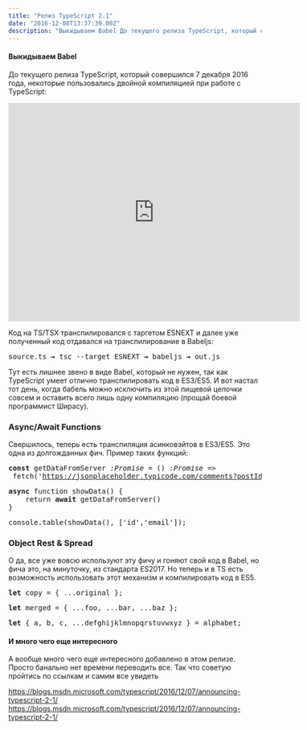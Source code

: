 ```yaml
---
title: "Релиз TypeScript 2.1"
date: "2016-12-08T13:37:39.00Z"
description: "Выкидываем Babel До текущего релиза TypeScript, который совершился 7 декабря 2016 года, некоторые пользовались двойной компиляци"
---
```


<h4>Выкидываем Babel</h4>
<p>До текущего релиза TypeScript, который совершился 7 декабря 2016 года, некоторые пользовались двойной компиляцией при работе с TypeScript:</p>
<p><iframe title="Battle Programmer Shirase - Double Compile (In English)" width="580" height="435" src="https://www.youtube.com/embed/6WxJECOFg8w?feature=oembed" frameborder="0" allow="accelerometer; autoplay; encrypted-media; gyroscope; picture-in-picture" allowfullscreen></iframe></p>
<p>Код на TS/TSX транспилировался с таргетом ESNEXT и далее уже полученный код отдавался на транспилирование в Babeljs:</p>
<pre>source.ts <strong>→</strong> tsc --target ESNEXT <strong>→</strong> babeljs <strong>→</strong> out.js</pre>
<p>Тут есть лишнее звено в виде Babel, который не нужен, так как TypeScript умеет отлично транспилировать код в ES3/ES5. И вот настал тот день, когда бабель можно исключить из этой пищевой цепочки совсем и оставить всего лишь одну компиляцию (прощай боевой программист Ширасу).</p>
<h3>Async/Await Functions</h3>
<p>Свершилось, теперь есть транспиляция асинковэйтов в ES3/ES5. Это одна из долгожданных фич. Пример таких функций:</p>
<pre><strong>const</strong> getDataFromServer <em>:Promise</em> = () <em>:Promise</em> =&gt;<br> fetch('<a href="https://jsonplaceholder.typicode.com/comments?postId=1%27%29.then%28f=" target="_blank" rel="noopener noreferrer">https://jsonplaceholder.typicode.com/comments?postId=1').then(f=</a>&gt;f.json());</pre>
<pre><strong>async</strong> function showData() {<br>    return <strong>await</strong> getDataFromServer()<br>}</pre>
<pre>console.table(showData(), ['id','email']);</pre>
<h3>Object Rest &amp; Spread</h3>
<p>О да, все уже вовсю используют эту фичу и гоняют свой код в Babel, но фича это, на минуточку, из стандарта ES2017. Но теперь и в TS есть возможность использовать этот механизм и компилировать код в ES5.</p>
<pre><strong>let</strong> copy = { ...original };</pre>
<pre><strong>let</strong> merged = { ...foo, ...bar, ...baz };</pre>
<pre><strong>let</strong> { a, b, c, ...defghijklmnopqrstuvwxyz } = alphabet;</pre>
<h4>И много чего еще интересного</h4>
<p>А вообще много чего еще интересного добавлено в этом релизе. Просто банально нет времени переводить все. Так что советую пройтись по ссылкам и самим все увидеть</p>
<p><a href="https://blogs.msdn.microsoft.com/typescript/2016/12/07/announcing-typescript-2-1/">https://blogs.msdn.microsoft.com/typescript/2016/12/07/announcing-typescript-2-1/</a><br />
<a href="https://blogs.msdn.microsoft.com/typescript/2016/12/07/announcing-typescript-2-1/">https://blogs.msdn.microsoft.com/typescript/2016/12/07/announcing-typescript-2-1/</a></p>


